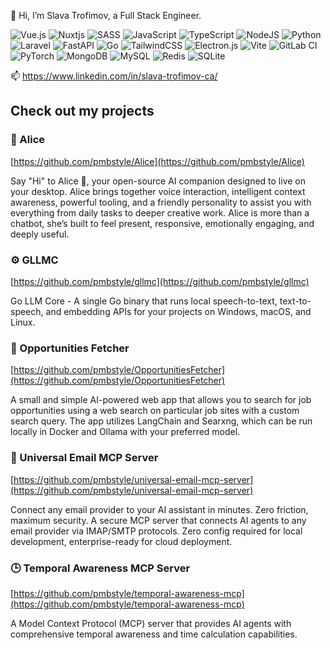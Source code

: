 
👋 Hi, I’m Slava Trofimov, a Full Stack Engineer.

![Vue.js](https://img.shields.io/badge/vuejs-%2335495e.svg?style=for-the-badge&logo=vuedotjs&logoColor=%234FC08D) ![Nuxtjs](https://img.shields.io/badge/Nuxt-002E3B?style=for-the-badge&logo=nuxtdotjs&logoColor=#00DC82) ![SASS](https://img.shields.io/badge/SASS-hotpink.svg?style=for-the-badge&logo=SASS&logoColor=white) ![JavaScript](https://img.shields.io/badge/javascript-%23323330.svg?style=for-the-badge&logo=javascript&logoColor=%23F7DF1E) ![TypeScript](https://img.shields.io/badge/typescript-%23007ACC.svg?style=for-the-badge&logo=typescript&logoColor=white) ![NodeJS](https://img.shields.io/badge/node.js-6DA55F?style=for-the-badge&logo=node.js&logoColor=white) ![Python](https://img.shields.io/badge/python-3670A0?style=for-the-badge&logo=python&logoColor=ffdd54) ![Laravel](https://img.shields.io/badge/laravel-%23FF2D20.svg?style=for-the-badge&logo=laravel&logoColor=white) ![FastAPI](https://img.shields.io/badge/FastAPI-005571?style=for-the-badge&logo=fastapi) ![Go](https://img.shields.io/badge/go-%2300ADD8.svg?style=for-the-badge&logo=go&logoColor=white) ![TailwindCSS](https://img.shields.io/badge/tailwindcss-%2338B2AC.svg?style=for-the-badge&logo=tailwind-css&logoColor=white) ![Electron.js](https://img.shields.io/badge/Electron-191970?style=for-the-badge&logo=Electron&logoColor=white) ![Vite](https://img.shields.io/badge/vite-%23646CFF.svg?style=for-the-badge&logo=vite&logoColor=white) ![GitLab CI](https://img.shields.io/badge/gitlab%20ci-%23181717.svg?style=for-the-badge&logo=gitlab&logoColor=white) ![PyTorch](https://img.shields.io/badge/PyTorch-%23EE4C2C.svg?style=for-the-badge&logo=PyTorch&logoColor=white) ![MongoDB](https://img.shields.io/badge/MongoDB-%234ea94b.svg?style=for-the-badge&logo=mongodb&logoColor=white) ![MySQL](https://img.shields.io/badge/mysql-4479A1.svg?style=for-the-badge&logo=mysql&logoColor=white) ![Redis](https://img.shields.io/badge/redis-%23DD0031.svg?style=for-the-badge&logo=redis&logoColor=white) ![SQLite](https://img.shields.io/badge/sqlite-%2307405e.svg?style=for-the-badge&logo=sqlite&logoColor=white) 

📫 https://www.linkedin.com/in/slava-trofimov-ca/

## Check out my projects

### 🧠 Alice
[https://github.com/pmbstyle/Alice](https://github.com/pmbstyle/Alice)

Say "Hi" to Alice 👋, your open-source AI companion designed to live on your desktop.
Alice brings together voice interaction, intelligent context awareness, powerful tooling, and a friendly personality to assist you with everything from daily tasks to deeper creative work. Alice is more than a chatbot, she’s built to feel present, responsive, emotionally engaging, and deeply useful.

### ⚙️ GLLMC
[https://github.com/pmbstyle/gllmc](https://github.com/pmbstyle/gllmc)

Go LLM Core - A single Go binary that runs local speech-to-text, text-to-speech, and embedding APIs for your projects on Windows, macOS, and Linux.

### 🚀 Opportunities Fetcher
[https://github.com/pmbstyle/OpportunitiesFetcher](https://github.com/pmbstyle/OpportunitiesFetcher)

A small and simple AI-powered web app that allows you to search for job opportunities using a web search on particular job sites with a custom search query. The app utilizes LangChain and Searxng, which can be run locally in Docker and Ollama with your preferred model.

### 📧 Universal Email MCP Server
[https://github.com/pmbstyle/universal-email-mcp-server](https://github.com/pmbstyle/universal-email-mcp-server)

Connect any email provider to your AI assistant in minutes. Zero friction, maximum security.
A secure MCP server that connects AI agents to any email provider via IMAP/SMTP protocols. Zero config required for local development, enterprise-ready for cloud deployment.

### 🕒 Temporal Awareness MCP Server
[https://github.com/pmbstyle/temporal-awareness-mcp](https://github.com/pmbstyle/temporal-awareness-mcp)

A Model Context Protocol (MCP) server that provides AI agents with comprehensive temporal awareness and time calculation capabilities.
